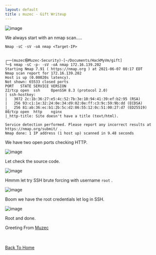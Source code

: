 ```yaml
---
layout: default
title : muzec - Gift Writeup
---
```


![image](https://user-images.githubusercontent.com/69868171/121042795-03e5cd80-c782-11eb-9f13-330a939eb490.png)

We always start with an nmap scan.....

```Nmap -sC -sV -oA nmap <Target-IP>```

```
                                                                                                                                                                       
┌──(muzec㉿Muzec-Security)-[~/Documents/HackMyVm/gift]
└─$ nmap -sC -p- -sV -oA nmap 172.16.139.202   
Starting Nmap 7.91 ( https://nmap.org ) at 2021-06-07 08:17 EDT
Nmap scan report for 172.16.139.202
Host is up (0.00020s latency).
Not shown: 65533 closed ports
PORT   STATE SERVICE VERSION
22/tcp open  ssh     OpenSSH 8.3 (protocol 2.0)
| ssh-hostkey: 
|   3072 2c:1b:36:27:e5:4c:52:7b:3e:10:94:41:39:ef:b2:95 (RSA)
|   256 93:c1:1e:32:24:0e:34:d9:02:0e:ff:c3:9c:59:9b:dd (ECDSA)
|_  256 81:ab:36:ec:b1:2b:5c:d2:86:55:12:0c:51:00:27:d7 (ED25519)
80/tcp open  http    nginx
|_http-title: Site doesn't have a title (text/html).

Service detection performed. Please report any incorrect results at https://nmap.org/submit/ .
Nmap done: 1 IP address (1 host up) scanned in 9.48 seconds
```

We have two open ports checking HTTP.

![image](https://user-images.githubusercontent.com/69868171/121042795-03e5cd80-c782-11eb-9f13-330a939eb490.png)

Let check the source code.

![image](https://user-images.githubusercontent.com/69868171/121043355-88d0e700-c782-11eb-8000-d6e930d159f0.png)

Hmmm let try SSH brute forcing with username `root` .

![image](https://user-images.githubusercontent.com/69868171/121044191-54115f80-c783-11eb-9639-81e1ab9ee8e4.png)

Boom we have the root credentials let log in SSH.

![image](https://user-images.githubusercontent.com/69868171/121044333-799e6900-c783-11eb-9d6e-20e1e08dbfca.png)

Root and done.

Greeting From [Muzec](https://twitter.com/muzec_saminu)

<br> <br>
[Back To Home](../index.md)
<br>
